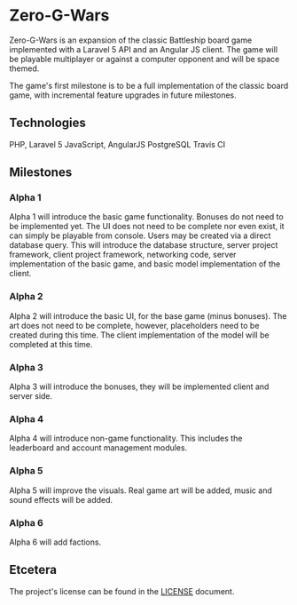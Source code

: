# Zero-G-Wars
Zero-G-Wars is an expansion of the classic Battleship board game
implemented with a Laravel 5 API and an Angular JS client. The game will
be playable multiplayer or against a computer opponent and will be space
themed.

The game's first milestone is to be a full implementation of the classic
board game, with incremental feature upgrades in future milestones.

## Technologies
PHP, Laravel 5
JavaScript, AngularJS
PostgreSQL
Travis CI

## Milestones
### Alpha 1
Alpha 1 will introduce the basic game functionality. Bonuses do not need to be implemented yet. The UI does not need to be complete nor even exist, it can simply be playable from console. Users may be created via a direct database query. This will introduce the database structure, server project framework, client project framework, networking code, server implementation of the basic game, and basic model implementation of the client.

### Alpha 2
Alpha 2 will introduce the basic UI, for the base game (minus bonuses). The art does not need to be complete, however, placeholders need to be created during this time. The client implementation of the model will be completed at this time.

### Alpha 3
Alpha 3 will introduce the bonuses, they will be implemented client and server side.

### Alpha 4
Alpha 4 will introduce non-game functionality. This includes the leaderboard and account management modules.

### Alpha 5
Alpha 5 will improve the visuals. Real game art will be added, music and sound effects will be added.

### Alpha 6
Alpha 6 will add factions.

## Etcetera
The project's license can be found in the [LICENSE](LICENSE) document.